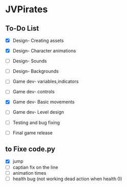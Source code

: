 # JVPirates

## To-Do List

- [x] Design- Creating assets
- [x] Design- Character animations
- [ ] Design- Sounds
- [ ] Design- Backgrounds
- [ ] Game dev- variables,indicators
- [ ] Game dev- controls
- [x] Game dev- Basic movements
- [ ] Game dev- Level design 
- [ ] Testing and bug fixing
- [ ] Final game release


## to Fixe code.py
- [x] jump
- [ ] captian fix on the line
- [ ] animation times
- [ ] health bug (not working dead action when health 0)
